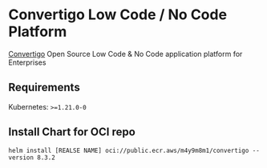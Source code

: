 # Convertigo Low Code / No Code Platform

[Convertigo](https://www.convertigo.com) Open Source Low Code & No Code application platform for Enterprises

## Requirements

Kubernetes: `>=1.21.0-0`

## Install Chart for OCI repo

```console
helm install [REALSE NAME] oci://public.ecr.aws/m4y9m8m1/convertigo --version 8.3.2
```

